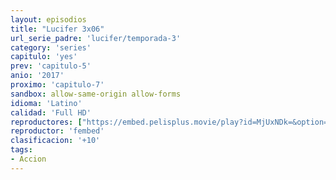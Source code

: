 ```yaml
---
layout: episodios
title: "Lucifer 3x06"
url_serie_padre: 'lucifer/temporada-3'
category: 'series'
capitulo: 'yes'
prev: 'capitulo-5'
anio: '2017'
proximo: 'capitulo-7'
sandbox: allow-same-origin allow-forms
idioma: 'Latino'
calidad: 'Full HD'
reproductores: ["https://embed.pelisplus.movie/play?id=MjUxNDk=&option=latin"]
reproductor: 'fembed'
clasificacion: '+10'
tags:
- Accion
---
```












